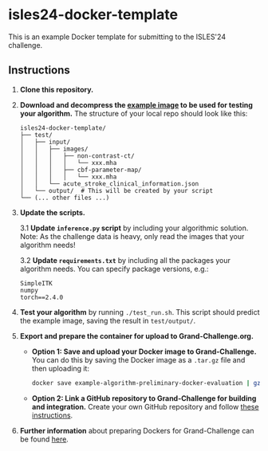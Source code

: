 # isles24-docker-template

This is an example Docker template for submitting to the ISLES'24 challenge.

## Instructions

1. **Clone this repository.**

2. **Download and decompress the [example image](https://drive.switch.ch/index.php/s/HCrdrSC556tWfRK) to be used for testing your algorithm.** The structure of your local repo should look like this:

    ```plaintext
    isles24-docker-template/
    ├── test/
    │   ├── input/
    │   │   ├── images/
    │   │   │   ├── non-contrast-ct/
    │   │   │   │   └── xxx.mha
    │   │   │   ├── cbf-parameter-map/
    │   │   │   │   └── xxx.mha
    │   │   └── acute_stroke_clinical_information.json
    │   └── output/  # This will be created by your script
    └── (... other files ...)
    ```

3. **Update the scripts.**

   3.1 **Update `inference.py` script** by including your algorithmic solution. Note: As the challenge data is heavy, only read the images that your algorithm needs!

   3.2 **Update `requirements.txt`** by including all the packages your algorithm needs. You can specify package versions, e.g.:

    ```plaintext
    SimpleITK
    numpy
    torch==2.4.0
    ```

4. **Test your algorithm** by running `./test_run.sh`. This script should predict the example image, saving the result in `test/output/`.

5. **Export and prepare the container for upload to Grand-Challenge.org.**

   - **Option 1: Save and upload your Docker image to Grand-Challenge.** You can do this by saving the Docker image as a `.tar.gz` file and then uploading it:

     ```sh
     docker save example-algorithm-preliminary-docker-evaluation | gzip -c > example-algorithm-preliminary-docker-evaluation.tar.gz
     ```

   - **Option 2: Link a GitHub repository to Grand-Challenge for building and integration.** Create your own GitHub repository and follow [these instructions](https://grand-challenge.org/documentation/linking-a-github-repository-to-your-algorithm/).

6. **Further information** about preparing Dockers for Grand-Challenge can be found [here](https://grand-challenge.org/documentation/create-your-own-algorithm/).
